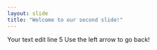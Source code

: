 ```yaml
---
layout: slide
title: "Welcome to our second slide!"
---
```

Your text edit line 5
Use the left arrow to go back!

